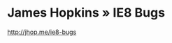 <!--
id: 1204340835
link: http://kevinisom.info/post/1204340835/james-hopkins-ie8-bugs
slug: james-hopkins-ie8-bugs
date: Wed Sep 29 2010 01:52:19 GMT+1300 (NZDT)
raw: {"blog_name":"kevinisom","id":1204340835,"post_url":"http://kevinisom.info/post/1204340835/james-hopkins-ie8-bugs","slug":"james-hopkins-ie8-bugs","type":"link","date":"2010-09-28 12:52:19 GMT","timestamp":1285678339,"state":"published","format":"html","reblog_key":"bwCiJ45K","tags":[],"short_url":"http://tmblr.co/Zw68Yy17oCXZ","highlighted":[],"feed_item":"http://jhop.me/ie8-bugs","from_feed_id":"650234","note_count":0,"title":"James Hopkins » IE8 Bugs","url":"http://jhop.me/ie8-bugs","description":""}
publish: 2010-09-029
tags: 
title: James Hopkins » IE8 Bugs
-->


James Hopkins » IE8 Bugs
========================

<http://jhop.me/ie8-bugs>

